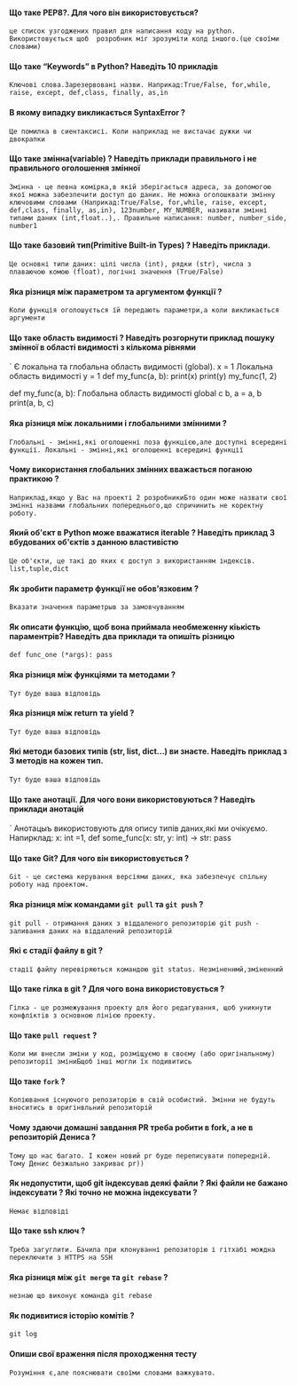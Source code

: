 #### Що таке PEP8?. Для чого він використовується?

`
це список узгоджених правил для написання коду на python. Використовується щоб  розробник міг зрозуміти колд іншого.(це своїми словами)
`

#### Що таке “Keywords” в Python? Наведіть 10 прикладів 
`
Ключові слова.Зарезервовані назви. Наприкад:True/False, for,while, raise, except, def,class, finally, as,in
`

#### В якому випадку викликається SyntaxError ?

`
Це помилка в сиентаксисі. Коли наприклад не вистачає дужки чи двокрапки
`

#### Що таке змінна(variable) ? Наведіть приклади правильного і не правильного оголошення змінної
`
Змінна - це певна комірка,в якій зберігається адреса, за допомогою якої можна забезпечити доступ до даних. Не можна оголошквати змінну ключовими словами (Наприкад:True/False, for,while, raise, except, def,class, finally, as,in), 123number, MY_NUMBER, називати змінні типами даних (int,float..),. Правильне написання: number, number_side, number1
`

#### Що таке базовий тип(Primitive Built-in Types) ? Наведіть приклади.
`
Це основні типи даних: цілі числа (int), рядки (str), числа з плаваючою комою (float), логічні значення (True/False) 
`

#### Яка різниця між параметром та аргументом функції ?
`
Коли функція оголошується їй передають параметри,а коли викликається аргументи
`

#### Що таке область видимості ? Наведіть розгорнути приклад пошуку змінної в області видимості з кількома рівнями
`
Є локальна та глобальна область видимості (global). 
x = 1                    Локальна область видимості
y = 1
def my_func(a, b):
    print(x)
    print(y)
my_func(1, 2)


def my_func(a, b):        Глобальна область видимості
    global c
    b, a = a, b
    print(a, b, c)
 
#### Яка різниця між локальними і глобальними змінними ?
`
Глобальні - змінні,які оголошенні поза функцією,але доступні всередині функції. Локальні - змінні,які оголошенні всередині функції
`

#### Чому використання глобальних змінних вважається поганою практикою ?
`
Наприклад,якщо у Вас на проекті 2 розробникиБто один може назвати свої змінні назвами глобальних попереднього,що спричинить не коректну роботу.
`

#### Який об'єкт в Python може вважатися iterable ? Наведіть приклад 3 вбудованих об'єктів з данною властивістю
`
Це об'єкти, це такі до яких є доступ з використанням індексів. list,tuple,dict
`

#### Як зробити параметр функції не обов'язковим ?
`
Вказати значення параметрыв за замовчуванням
`

#### Як описати функцію, щоб вона приймала необмеженну кіькість параментрів? Наведіть два приклади та опишіть різницю
`
def func_one (*args):
	pass
`

#### Яка різниця між функціями та методами ?
`
Тут буде ваша відповідь
`

#### Яка різниця між return та yield ?
`
Тут буде ваша відповідь
`

#### Які методи базових типів  (str, list, dict...)  ви знаєте. Наведіть приклад з 3 методів на кожен тип. 
`
Тут буде ваша відповідь
`

#### Що таке анотації. Для чого вони використовуються ? Наведіть приклади анотацій
`
Анотацыъ використовують для опису типів даних,які ми очікуємо. Напирклад: x: int =1, def some_func(x: str, y: int) -> str: pass


#### Що таке Git? Для чого він використовується ?
`
Git - це система керування версіями даних, яка забезпечує спільну роботу над проектом.
`

#### Яка різниця між командами `git pull` та `git push` ?
`
git pull - отримання даних з віддаленого репозиторію
git push - заливання даних на віддалений репозиторій
`

#### Які є стадії файлу в git ?
`
стадії файлу перевіряються командою git status. Незміненнмй,зміненний
`

#### Що таке гілка в git ? Для чого вона використовується ?
`
Гілка - це розмежування проекту для його редагування, щоб уникнути конфліктів з основною лінією проекту. 
`

#### Що таке `pull request` ?
`
Коли ми внесли зміни у код, розміщуємо в своєму (або оригінальному) репозиторії зміниБщоб інші могли їх подивитись
`

#### Що таке `fork` ?
`
Копіювання існуючого репозиторію в свій особистий. Змінни не будуть вноситись в оригінвльний репозиторій
`

#### Чому здаючи домашні завдання PR треба робити в fork, а не в репозиторій Дениса ?
`
Тому що нас багато. І кожен новий pr буде переписувати попередній. Тому Денис безжально закриває pr))
`
#### Як недопустити, щоб git індексував деякі файли ? Які файли не бажано індексувати ? Які точно не можна індексувати ?
`
Немає відповіді
`
#### Що такe ssh ключ ?
`
Треба загуглити. Бачила при клонуванні репозиторію і гітхабі мождна переключити з HTTPS на SSH
`
#### Яка різниця між `git merge` та `git rebase` ?
`
незнаю що виконує команда git rebase
`

#### Як подивитися історію комітів ?
`
git log
`

#### Опиши свої враження після проходження тесту
`
Розуміння є,але пояснювати своїми словами важкувато.
`
